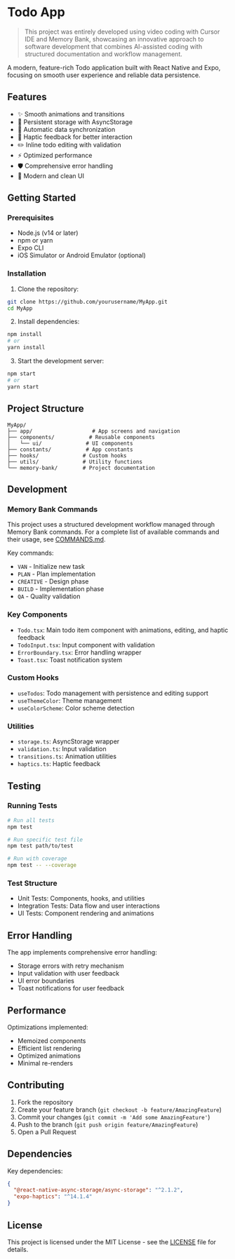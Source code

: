 # Todo App

> This project was entirely developed using video coding with Cursor IDE and Memory Bank, showcasing an innovative approach to software development that combines AI-assisted coding with structured documentation and workflow management.

A modern, feature-rich Todo application built with React Native and Expo, focusing on smooth user experience and reliable data persistence.

## Features

- ✨ Smooth animations and transitions
- 💾 Persistent storage with AsyncStorage
- 🔄 Automatic data synchronization
- 📱 Haptic feedback for better interaction
- ✏️ Inline todo editing with validation
- ⚡️ Optimized performance
- 🛡️ Comprehensive error handling
- 🎨 Modern and clean UI

## Getting Started

### Prerequisites

- Node.js (v14 or later)
- npm or yarn
- Expo CLI
- iOS Simulator or Android Emulator (optional)

### Installation

1. Clone the repository:
```bash
git clone https://github.com/yourusername/MyApp.git
cd MyApp
```

2. Install dependencies:
```bash
npm install
# or
yarn install
```

3. Start the development server:
```bash
npm start
# or
yarn start
```

## Project Structure

```
MyApp/
├── app/                   # App screens and navigation
├── components/           # Reusable components
│   └── ui/              # UI components
├── constants/           # App constants
├── hooks/              # Custom hooks
├── utils/              # Utility functions
└── memory-bank/        # Project documentation
```

## Development

### Memory Bank Commands

This project uses a structured development workflow managed through Memory Bank commands. For a complete list of available commands and their usage, see [COMMANDS.md](COMMANDS.md).

Key commands:
- `VAN` - Initialize new task
- `PLAN` - Plan implementation
- `CREATIVE` - Design phase
- `BUILD` - Implementation phase
- `QA` - Quality validation

### Key Components

- `Todo.tsx`: Main todo item component with animations, editing, and haptic feedback
- `TodoInput.tsx`: Input component with validation
- `ErrorBoundary.tsx`: Error handling wrapper
- `Toast.tsx`: Toast notification system

### Custom Hooks

- `useTodos`: Todo management with persistence and editing support
- `useThemeColor`: Theme management
- `useColorScheme`: Color scheme detection

### Utilities

- `storage.ts`: AsyncStorage wrapper
- `validation.ts`: Input validation
- `transitions.ts`: Animation utilities
- `haptics.ts`: Haptic feedback

## Testing

### Running Tests

```bash
# Run all tests
npm test

# Run specific test file
npm test path/to/test

# Run with coverage
npm test -- --coverage
```

### Test Structure

- Unit Tests: Components, hooks, and utilities
- Integration Tests: Data flow and user interactions
- UI Tests: Component rendering and animations

## Error Handling

The app implements comprehensive error handling:

- Storage errors with retry mechanism
- Input validation with user feedback
- UI error boundaries
- Toast notifications for user feedback

## Performance

Optimizations implemented:

- Memoized components
- Efficient list rendering
- Optimized animations
- Minimal re-renders

## Contributing

1. Fork the repository
2. Create your feature branch (`git checkout -b feature/AmazingFeature`)
3. Commit your changes (`git commit -m 'Add some AmazingFeature'`)
4. Push to the branch (`git push origin feature/AmazingFeature`)
5. Open a Pull Request

## Dependencies

Key dependencies:

```json
{
  "@react-native-async-storage/async-storage": "^2.1.2",
  "expo-haptics": "^14.1.4"
}
```

## License

This project is licensed under the MIT License - see the [LICENSE](LICENSE) file for details.
